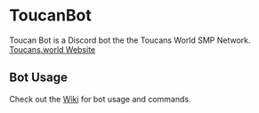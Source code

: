 # ToucanBot
Toucan Bot is a Discord bot the the Toucans World SMP Network.
 [Toucans.world Website](https://toucans.world)

## Bot Usage
Check out the [Wiki](https://github.com/PecanTheToucan/ToucanBot/wiki) for bot usage and commands.
